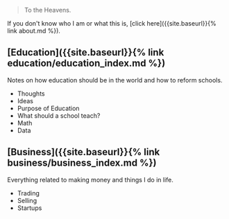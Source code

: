> To the Heavens.

If you don't know who I am or what this is, [click here]({{site.baseurl}}{% link about.md %}).

## [Education]({{site.baseurl}}{% link education/education_index.md %})

Notes on how education should be in the world and how to reform schools.

- Thoughts
- Ideas
- Purpose of Education
- What should a school teach?
- Math
- Data

## [Business]({{site.baseurl}}{% link business/business_index.md %})

Everything related to making money and things I do in life.

- Trading
- Selling
- Startups
